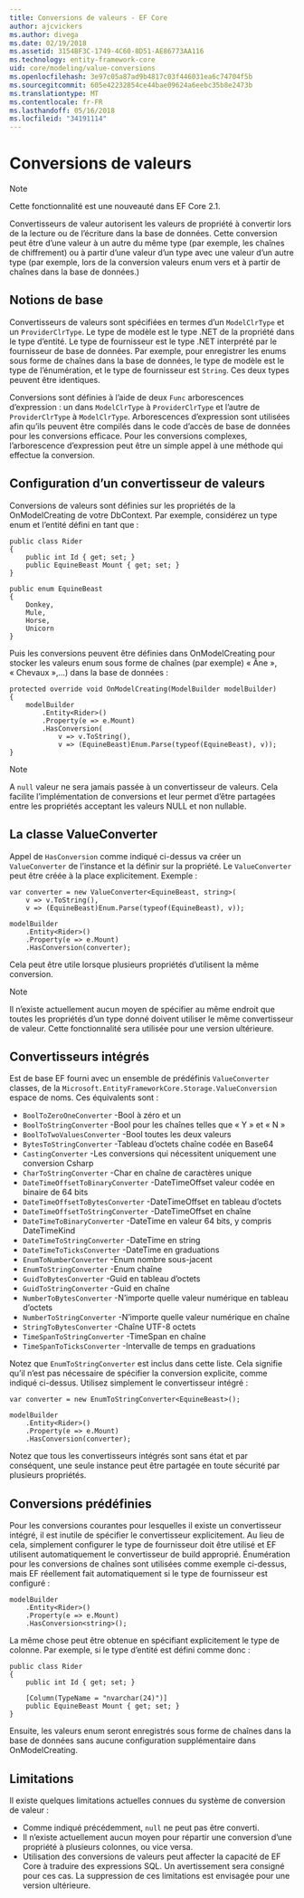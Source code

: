 ```yaml
---
title: Conversions de valeurs - EF Core
author: ajcvickers
ms.author: divega
ms.date: 02/19/2018
ms.assetid: 3154BF3C-1749-4C60-8D51-AE86773AA116
ms.technology: entity-framework-core
uid: core/modeling/value-conversions
ms.openlocfilehash: 3e97c05a87ad9b4817c03f446031ea6c74704f5b
ms.sourcegitcommit: 605e42232854ce44bae09624a6eebc35b8e2473b
ms.translationtype: MT
ms.contentlocale: fr-FR
ms.lasthandoff: 05/16/2018
ms.locfileid: "34191114"
---
```

# <a name="value-conversions"></a>Conversions de valeurs

> [!NOTE]  
> Cette fonctionnalité est une nouveauté dans EF Core 2.1.

Convertisseurs de valeur autorisent les valeurs de propriété à convertir lors de la lecture ou de l’écriture dans la base de données. Cette conversion peut être d’une valeur à un autre du même type (par exemple, les chaînes de chiffrement) ou à partir d’une valeur d’un type avec une valeur d’un autre type (par exemple, lors de la conversion valeurs enum vers et à partir de chaînes dans la base de données.)

## <a name="fundamentals"></a>Notions de base

Convertisseurs de valeurs sont spécifiées en termes d’un `ModelClrType` et un `ProviderClrType`. Le type de modèle est le type .NET de la propriété dans le type d’entité. Le type de fournisseur est le type .NET interprété par le fournisseur de base de données. Par exemple, pour enregistrer les enums sous forme de chaînes dans la base de données, le type de modèle est le type de l’énumération, et le type de fournisseur est `String`. Ces deux types peuvent être identiques.

Conversions sont définies à l’aide de deux `Func` arborescences d’expression : un dans `ModelClrType` à `ProviderClrType` et l’autre de `ProviderClrType` à `ModelClrType`. Arborescences d’expression sont utilisées afin qu’ils peuvent être compilés dans le code d’accès de base de données pour les conversions efficace. Pour les conversions complexes, l’arborescence d’expression peut être un simple appel à une méthode qui effectue la conversion.

## <a name="configuring-a-value-converter"></a>Configuration d’un convertisseur de valeurs

Conversions de valeurs sont définies sur les propriétés de la OnModelCreating de votre DbContext. Par exemple, considérez un type enum et l’entité défini en tant que :
```Csharp
public class Rider
{
    public int Id { get; set; }
    public EquineBeast Mount { get; set; }
}

public enum EquineBeast
{
    Donkey,
    Mule,
    Horse,
    Unicorn
}
```
Puis les conversions peuvent être définies dans OnModelCreating pour stocker les valeurs enum sous forme de chaînes (par exemple) « Âne », « Chevaux »,...) dans la base de données :
```Csharp
protected override void OnModelCreating(ModelBuilder modelBuilder)
{
    modelBuilder
        .Entity<Rider>()
        .Property(e => e.Mount)
        .HasConversion(
            v => v.ToString(),
            v => (EquineBeast)Enum.Parse(typeof(EquineBeast), v));
}
```
> [!NOTE]  
> A `null` valeur ne sera jamais passée à un convertisseur de valeurs. Cela facilite l’implémentation de conversions et leur permet d’être partagées entre les propriétés acceptant les valeurs NULL et non nullable.

## <a name="the-valueconverter-class"></a>La classe ValueConverter

Appel de `HasConversion` comme indiqué ci-dessus va créer un `ValueConverter` de l’instance et la définir sur la propriété. Le `ValueConverter` peut être créée à la place explicitement. Exemple :
```Csharp
var converter = new ValueConverter<EquineBeast, string>(
    v => v.ToString(),
    v => (EquineBeast)Enum.Parse(typeof(EquineBeast), v));

modelBuilder
    .Entity<Rider>()
    .Property(e => e.Mount)
    .HasConversion(converter);
```
Cela peut être utile lorsque plusieurs propriétés d’utilisent la même conversion.

> [!NOTE]  
> Il n’existe actuellement aucun moyen de spécifier au même endroit que toutes les propriétés d’un type donné doivent utiliser le même convertisseur de valeur. Cette fonctionnalité sera utilisée pour une version ultérieure.

## <a name="built-in-converters"></a>Convertisseurs intégrés

Est de base EF fourni avec un ensemble de prédéfinis `ValueConverter` classes, de la `Microsoft.EntityFrameworkCore.Storage.ValueConversion` espace de noms. Ces équivalents sont :
* `BoolToZeroOneConverter` -Bool à zéro et un
* `BoolToStringConverter` -Bool pour les chaînes telles que « Y » et « N »
* `BoolToTwoValuesConverter` -Bool toutes les deux valeurs
* `BytesToStringConverter` -Tableau d’octets chaîne codée en Base64
* `CastingConverter` -Les conversions qui nécessitent uniquement une conversion Csharp
* `CharToStringConverter` -Char en chaîne de caractères unique
* `DateTimeOffsetToBinaryConverter` -DateTimeOffset valeur codée en binaire de 64 bits
* `DateTimeOffsetToBytesConverter` -DateTimeOffset en tableau d’octets
* `DateTimeOffsetToStringConverter` -DateTimeOffset en chaîne
* `DateTimeToBinaryConverter` -DateTime en valeur 64 bits, y compris DateTimeKind
* `DateTimeToStringConverter` -DateTime en string
* `DateTimeToTicksConverter` -DateTime en graduations
* `EnumToNumberConverter` -Enum nombre sous-jacent
* `EnumToStringConverter` -Enum chaîne
* `GuidToBytesConverter` -Guid en tableau d’octets
* `GuidToStringConverter` -Guid en chaîne
* `NumberToBytesConverter` -N’importe quelle valeur numérique en tableau d’octets
* `NumberToStringConverter` -N’importe quelle valeur numérique en chaîne
* `StringToBytesConverter` -Chaîne UTF-8 octets
* `TimeSpanToStringConverter` -TimeSpan en chaîne
* `TimeSpanToTicksConverter` -Intervalle de temps en graduations

Notez que `EnumToStringConverter` est inclus dans cette liste. Cela signifie qu’il n’est pas nécessaire de spécifier la conversion explicite, comme indiqué ci-dessus. Utilisez simplement le convertisseur intégré :
```Csharp
var converter = new EnumToStringConverter<EquineBeast>();

modelBuilder
    .Entity<Rider>()
    .Property(e => e.Mount)
    .HasConversion(converter);
```
Notez que tous les convertisseurs intégrés sont sans état et par conséquent, une seule instance peut être partagée en toute sécurité par plusieurs propriétés.

## <a name="pre-defined-conversions"></a>Conversions prédéfinies

Pour les conversions courantes pour lesquelles il existe un convertisseur intégré, il est inutile de spécifier le convertisseur explicitement. Au lieu de cela, simplement configurer le type de fournisseur doit être utilisé et EF utilisent automatiquement le convertisseur de build approprié. Énumération pour les conversions de chaînes sont utilisées comme exemple ci-dessus, mais EF réellement fait automatiquement si le type de fournisseur est configuré :
```Csharp
modelBuilder
    .Entity<Rider>()
    .Property(e => e.Mount)
    .HasConversion<string>();
```
La même chose peut être obtenue en spécifiant explicitement le type de colonne. Par exemple, si le type d’entité est défini comme donc :
```Csharp
public class Rider
{
    public int Id { get; set; }

    [Column(TypeName = "nvarchar(24)")]
    public EquineBeast Mount { get; set; }
}
```
Ensuite, les valeurs enum seront enregistrés sous forme de chaînes dans la base de données sans aucune configuration supplémentaire dans OnModelCreating.

## <a name="limitations"></a>Limitations

Il existe quelques limitations actuelles connues du système de conversion de valeur :
* Comme indiqué précédemment, `null` ne peut pas être converti.
* Il n’existe actuellement aucun moyen pour répartir une conversion d’une propriété à plusieurs colonnes, ou vice versa.
* Utilisation des conversions de valeurs peut affecter la capacité de EF Core à traduire des expressions SQL. Un avertissement sera consigné pour ces cas.
La suppression de ces limitations est envisagée pour une version ultérieure.
